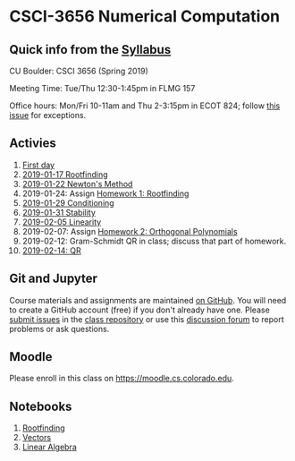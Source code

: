 # CSCI-3656 Numerical Computation

## Quick info from the [Syllabus](Syllabus.md)

CU Boulder: CSCI 3656 (Spring 2019)

Meeting Time: Tue/Thu 12:30-1:45pm in FLMG 157

Office hours: Mon/Fri 10-11am and Thu 2-3:15pm in ECOT 824; follow
[this issue](https://github.com/cucs-numcomp/numcomp-class/issues/6) for exceptions.

## Activies

1. [First day](https://classroom.github.com/a/PIP8dA0_)
2. [2019-01-17 Rootfinding](https://classroom.github.com/a/dWI5OCrT)
3. [2019-01-22 Newton's Method](https://classroom.github.com/a/hopJs3W_)
4. 2019-01-24: Assign [Homework 1: Rootfinding](https://classroom.github.com/a/pPHCK3pM)
5. [2019-01-29 Conditioning](https://classroom.github.com/a/CfIQcLAR)
6. [2019-01-31 Stability](https://classroom.github.com/a/_VOHn7fa)
7. [2019-02-05 Linearity](https://classroom.github.com/a/Wwm_c2n0)
8. 2019-02-07: Assign [Homework 2: Orthogonal Polynomials](https://classroom.github.com/a/Ywmjt3ND)
9. 2019-02-12: Gram-Schmidt QR in class; discuss that part of homework.
10. [2019-02-14: QR](https://classroom.github.com/a/fzA5-A9z)

## Git and Jupyter

Course materials and assignments are maintained
[on GitHub](https://github.com/cucs-numcomp).
You will need to create a GitHub account (free) if you don't already
have one.  Please
[submit issues](https://github.com/cucs-numcomp/numcomp-class/issues)
in the
[class repository](https://github.com/cucs-numcomp/numcomp-class)
or use this
[discussion forum](https://gitter.im/cucs-numcomp/community/~chat#)
to report problems or ask questions.

## Moodle

Please enroll in this class on https://moodle.cs.colorado.edu.

## Notebooks

1. [Rootfinding](Rootfinding.ipynb)
2. [Vectors](Vectors.ipynb)
3. [Linear Algebra](LinearAlgebra.ipynb)
